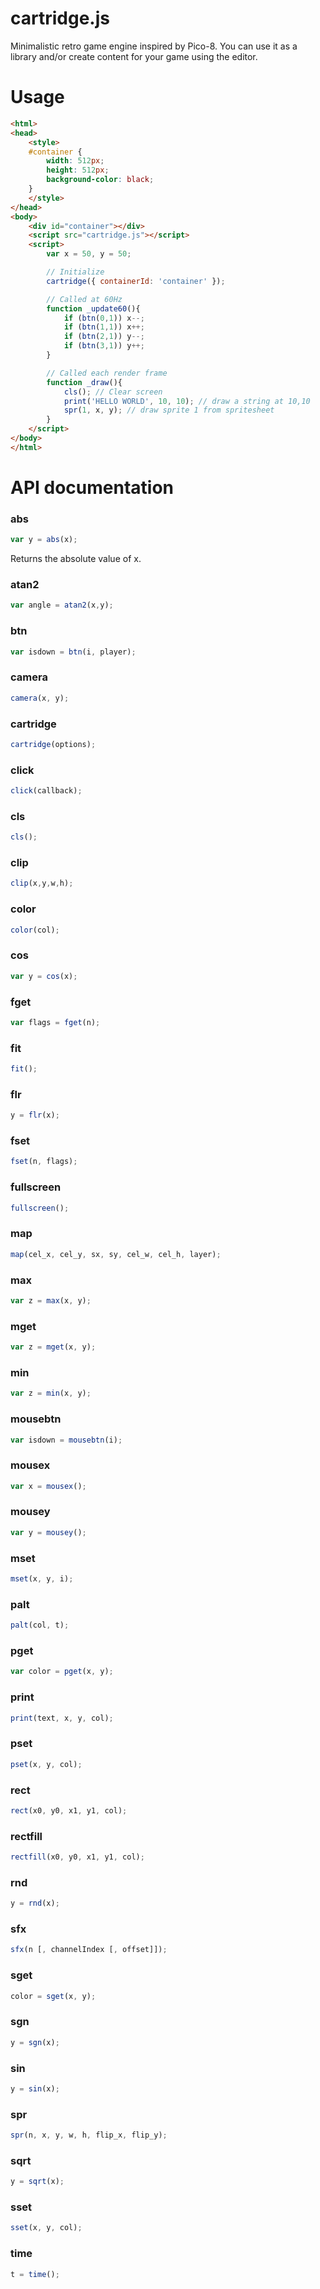 cartridge.js
============

Minimalistic retro game engine inspired by Pico-8. You can use it as a library and/or create content for your game using the editor.

# Usage

```html
<html>
<head>
	<style>
	#container {
		width: 512px;
		height: 512px;
		background-color: black;
	}
	</style>
</head>
<body>
	<div id="container"></div>
	<script src="cartridge.js"></script>
	<script>
		var x = 50, y = 50;

		// Initialize
		cartridge({ containerId: 'container' });

		// Called at 60Hz
		function _update60(){
			if (btn(0,1)) x--;
			if (btn(1,1)) x++;
			if (btn(2,1)) y--;
			if (btn(3,1)) y++;
		}

		// Called each render frame
		function _draw(){
			cls(); // Clear screen
			print('HELLO WORLD', 10, 10); // draw a string at 10,10
			spr(1, x, y); // draw sprite 1 from spritesheet
		}
	</script>
</body>
</html>
```

# API documentation

### abs

```js
var y = abs(x);
```

Returns the absolute value of x.

### atan2

```js
var angle = atan2(x,y);
```

### btn

```js
var isdown = btn(i, player);
```

### camera

```js
camera(x, y);
```

### cartridge

```js
cartridge(options);
```

### click

```js
click(callback);
```

### cls

```js
cls();
```

### clip

```js
clip(x,y,w,h);
```

### color

```js
color(col);
```

### cos

```js
var y = cos(x);
```

### fget

```js
var flags = fget(n);
```

### fit

```js
fit();
```

### flr

```js
y = flr(x);
```

### fset

```js
fset(n, flags);
```

### fullscreen

```js
fullscreen();
```

### map

```js
map(cel_x, cel_y, sx, sy, cel_w, cel_h, layer);
```

### max

```js
var z = max(x, y);
```

### mget

```js
var z = mget(x, y);
```

### min

```js
var z = min(x, y);
```

### mousebtn

```js
var isdown = mousebtn(i);
```

### mousex

```js
var x = mousex();
```

### mousey

```js
var y = mousey();
```

### mset

```js
mset(x, y, i);
```

### palt

```js
palt(col, t);
```

### pget

```js
var color = pget(x, y);
```

### print

```js
print(text, x, y, col);
```

### pset

```js
pset(x, y, col);
```

### rect

```js
rect(x0, y0, x1, y1, col);
```

### rectfill

```js
rectfill(x0, y0, x1, y1, col);
```

### rnd

```js
y = rnd(x);
```

### sfx

```js
sfx(n [, channelIndex [, offset]]);
```

### sget

```js
color = sget(x, y);
```

### sgn

```js
y = sgn(x);
```

### sin

```js
y = sin(x);
```

### spr

```js
spr(n, x, y, w, h, flip_x, flip_y);
```

### sqrt

```js
y = sqrt(x);
```

### sset

```js
sset(x, y, col);
```

### time

```js
t = time();
```